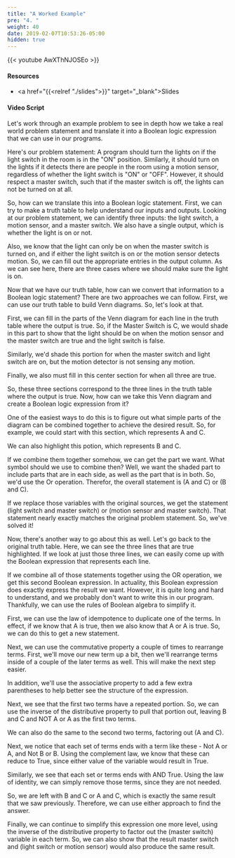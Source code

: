 ```yaml
---
title: "A Worked Example"
pre: "4. "
weight: 40
date: 2019-02-07T10:53:26-05:00
hidden: true
---
```


{{< youtube AwXThNJOSEo >}}

#### Resources

* <a href="{{<relref "./slides">}}" target="_blank">Slides</a>

#### Video Script

Let's work through an example problem to see in depth how we take a real world problem statement and translate it into a Boolean logic expression that we can use in our programs.

Here's our problem statement: A program should turn the lights on if the light switch in the room is in the "ON" position. Similarly, it should turn on the lights if it detects there are people in the room using a motion sensor, regardless of whether the light switch is "ON" or "OFF". However, it should respect a master switch, such that if the master switch is off, the lights can not be turned on at all.

So, how can we translate this into a Boolean logic statement. First, we can try to make a truth table to help understand our inputs and outputs. Looking at our problem statement, we can identify three inputs: the light switch, a motion sensor, and a master switch. We also have a single output, which is whether the light is on or not.

Also, we know that the light can only be on when the master switch is turned on, and if either the light switch is on or the motion sensor detects motion. So, we can fill out the appropriate entries in the output column. As we can see here, there are three cases where we should make sure the light is on.

Now that we have our truth table, how can we convert that information to a Boolean logic statement? There are two approaches we can follow. First, we can use our truth table to build Venn diagrams. So, let's look at that.

First, we can fill in the parts of the Venn diagram for each line in the truth table where the output is true. So, if the Master Switch is C, we would shade in this part to show that the light should be on when the motion sensor and the master switch are true and the light switch is false.

Similarly, we'd shade this portion for when the master switch and light switch are on, but the motion detector is not sensing any motion.

Finally, we also must fill in this center section for when all three are true.

So, these three sections correspond to the three lines in the truth table where the output is true. Now, how can we take this Venn diagram and create a Boolean logic expression from it?

One of the easiest ways to do this is to figure out what simple parts of the diagram can be combined together to achieve the desired result. So, for example, we could start with this section, which represents A and C.

We can also highlight this potion, which represents B and C.

If we combine them together somehow, we can get the part we want. What symbol should we use to combine then? Well, we want the shaded part to include parts that are in each side, as well as the part that is in both. So, we'd use the Or operation. Therefor, the overall statement is (A and C) or (B and C).

If we replace those variables with the original sources, we get the statement (light switch and master switch) or (motion sensor and master switch). That statement nearly exactly matches the original problem statement. So, we've solved it!

Now, there's another way to go about this as well. Let's go back to the original truth table. Here, we can see the three lines that are true highlighted. If we look at just those three lines, we can easily come up with the Boolean expression that represents each line.

If we combine all of those statements together using the OR operation, we get this second Boolean expression. In actuality, this Boolean expression does exactly express the result we want. However, it is quite long and hard to understand, and we probably don't want to write this in our program. Thankfully, we can use the rules of Boolean algebra to simplify it.

First, we can use the law of idempotence to duplicate one of the terms. In effect, if we know that A is true, then we also know that A or A is true. So, we can do this to get a new statement.

Next, we can use the commutative property a couple of times to rearrange terms. First, we'll move our new term up a bit, then we'll rearrange terms inside of a couple of the later terms as well. This will make the next step easier.

In addition, we'll use the associative property to add a few extra parentheses to help better see the structure of the expression.

Next, we see that the first two terms have a repeated portion. So, we can use the inverse of the distributive property to pull that portion out, leaving B and C and NOT A or A as the first two terms.

We can also do the same to the second two terms, factoring out (A and C).

Next, we notice that each set of terms ends with a term like these - Not A or A, and Not B or B. Using the complement law, we know that these can reduce to True, since either value of the variable would result in True.

Similarly, we see that each set or terms ends with AND True. Using the law of identity, we can simply remove those terms, since they are not needed.

So, we are left with B and C or A and C, which is exactly the same result that we saw previously. Therefore, we can use either approach to find the answer.

Finally, we can continue to simplify this expression one more level, using the inverse of the distributive property to factor out the (master switch) variable in each term. So, we can also show that the result master switch and (light switch or motion sensor) would also produce the same result.
